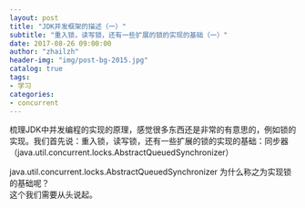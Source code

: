 ```yaml
---    
layout: post  
title: "JDK并发框架的描述（一）"  
subtitle: "重入锁，读写锁，还有一些扩展的锁的实现的基础（一）"  
date: 2017-08-26 09:00:00  
author: "zhailzh"  
header-img: "img/post-bg-2015.jpg"  
catalog: true  
tags:  
- 学习  
categories:  
- concurrent
---  
```

   梳理JDK中并发编程的实现的原理，感觉很多东西还是非常的有意思的，例如锁的实现。我们首先说：重入锁，读写锁，还有一些扩展的锁的实现的基础：同步器（java.util.concurrent.locks.AbstractQueuedSynchronizer）
<!--more-->

java.util.concurrent.locks.AbstractQueuedSynchronizer 为什么称之为实现锁的基础呢？    
这个我们需要从头说起。